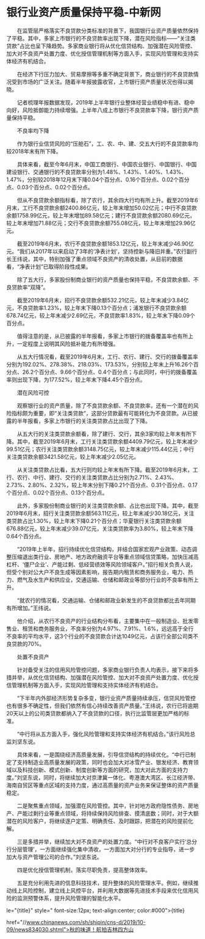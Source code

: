 # 银行业资产质量保持平稳-中新网

　　在监管层严格落实不良贷款分类标准的背景下，我国银行业资产质量依然保持了平稳。其中，多家上市银行的不良贷款率出现下降，潜在风险指标——“关注类贷款”占比也呈下降趋势。多家商业银行将从优化信贷结构、加强潜在风险管控、加大对不良资产处置力度、优化授信管理机制等方面入手，实现风险管理和支持实体经济有机结合。

　　在经济下行压力加大、贸易摩擦等多重不确定背景下，商业银行的不良贷款情况受到市场的广泛关注。随着半年报披露收官，上市银行资产质量状况也得以揭晓。

　　记者梳理年报数据发现，2019年上半年银行业整体经营业绩稳中有进、稳中向好，风险抵御能力持续增强。上半年八成上市银行不良贷款率下降，银行资产质量保持平稳。

　　不良率均下降

　　作为银行业信贷风险的“压舱石”，工、农、中、建、交五大行的不良贷款率均较2018年末有所下降。

　　具体来看，截至今年6月末，中国工商银行、中国农业银行、中国银行、中国建设银行、交通银行的不良贷款率分别为1.48%、1.43%、1.40%、1.43%、1.47%，分别较2018年12月末下降0.04个百分点、0.16个百分点、0.02个百分点、0.03个百分点、0.02个百分点。

　　但从不良贷款余额指标看，除了农行，其余四大行均有所上升。截至2019年6月末，工行不良贷款余额2400.86亿元，较上年末增加50.02亿元；中行不良贷款余额1758.99亿元，较上年末增加89.58亿元；建行不良贷款余额2080.69亿元，较上年末增加71.88亿元；交行不良贷款余额755.08亿元，较上年末增加29.96亿元。

　　截至2019年6月末，农行不良贷款余额1853.12亿元，较上年末减少46.90亿元。“我们从2017年以来启动了3年的‘净表计划’，坚持控新与降旧并重。”农行副行长王纬说，其中，特别加强了重点领域不良资产的清收处置，从目前的数据看，“净表计划”已取得阶段性成果。

　　除了五大行，多家股份制商业银行的资产质量也保持平稳，不良贷款余额、不良贷款率“双降”。

　　截至2019年6月末，招行不良贷款余额532.21亿元，较上年末减少3.84亿元，不良贷款率1.23%，较上年末下降0.13个百分点；浦发银行不良贷款余额678.74亿元，较上年末减少2.69亿元，不良贷款率1.83%，较上年末下降0.09个百分点。

　　值得注意的是，从已披露的半年报看，多家上市银行的拨备覆盖率也有所上升，一定程度上说明其风险抵补能力有所增强。

　　从五大行情况看，截至2019年6月末，工行、农行、建行、交行的拨备覆盖率分别为192.02%、278.38%、218.03%、173.53%，分别较上年末上升16.26个百分点、26.2个百分点、9.66个百分点、0.4个百分点；与此同时，中行的拨备覆盖率则出现下降，为177.52%，较上年末下降4.45个百分点。

　　潜在风险可控

　　观察银行业的资产质量，除了不良贷款余额、不良贷款率，还有一个潜在的风险指标颇为重要，即“关注类贷款”，这部分贷款最有可能转化为不良贷款。从已披露的半年报看，多家上市银行的关注类贷款占比出现了下降。

　　从五大行的关注类贷款余额看，除了建行、交行，其余3家均较上年末有所下降。其中，截至2019年6月末，工行关注类贷款余额4409.79亿元，较上年末减少99.51亿元；农行关注类贷款余额3148.75亿元，较上年末减少115.44亿元；中行关注类贷款余额3421.58亿元，较上年末减少2.05亿元。

　　从关注类贷款占比看，五大行则均较上年末有所下降。截至2019年6月末，工行、农行、中行、建行、交行的关注类贷款占比分别为2.71%、2.43%、2.73%、2.80%、2.32%，较上年末分别下降0.21个百分点、0.31个百分点、0.17个百分点、0.02个百分点、0.13个百分点。

　　此外，多家股份制商业银行的关注类贷款余额、占比也出现下降。其中，截至2019年6月末，招行关注类贷款余额563.11亿元，较上年末减少30.18亿元，关注类贷款占比1.30%，较上年末下降0.21个百分点；华夏银行关注类贷款余额676.88亿元，较上年末减少39.07亿元，关注类贷款率为3.80%，较上年末下降0.64个百分点。

　　“2019年上半年，招行持续优化信贷结构，并结合国家宏观产业政策、动态调整压缩退出类行业、房地产、地方政府融资平台等重点领域信贷策略，加快压减高杠杆、‘僵尸企业’、产能过剩、低经营绩效等风险领域客户。”招行相关负责人说，但受个别对公大户不良生成等因素影响，报告期内租赁和商务服务业，电力、热力、燃气及水生产和供应业，交通运输、仓储和邮政业等部分行业的不良率有所上升。

　　“就农行的情况看，交通运输、仓储和邮政业新发生的不良贷款都比去年同期有所增加。”王纬说。

　　他介绍，从农行不良资产的行业结构分布看，主要集中在一般制造业、批发零售业、租赁和商务服务业，不良率分别为4.97%、7.91%、1.6%，远远高于全行不良率的平均水平，这3个行业的不良贷款合计达1049亿元，占该行全部公司类不良贷款的70%。

　　处置不良资产

　　针对备受关注的信用风险管控问题，多家商业银行负责人均表示，接下来将多措并举，从优化信贷结构、加强潜在风险管控、加大对不良资产处置力度、优化授信管理机制等方面入手，实现风险管理和支持实体经济有机结合。

　　“下半年内外部经济形势复杂多变，银行业资产质量持续承压，信贷风险管控也有很多不确定性，但我们依然有信心持续改善资产质量。”王纬说，农行已将逾期20天以上的公司类贷款都纳入了不良贷款的口径，执行比监管层更加严格的标准。

　　“中行将从五方面入手，强化风险管理和支持实体经济有机结合。”该行风险总监刘坚东说。

　　具体来看，一是围绕经济高质量发展，引导信贷结构的持续优化。“中行已制定了支持制造业高质量发展的政策，同时也会加大对冰雪产业、银发经济、教育领域以及科技创新、模式创新、制度创新等方面的研究，加大对此方面的支持力度。”刘坚东说，同时，将继续加大对京津冀一体化、粤港澳大湾区、长江经济带、海南自贸区等重点区域的支持力度，通过高质量的资产业务来保证整体的资产质量稳定。

　　二是聚焦重点领域，加强潜在风险管控。其中，针对地方政府隐性债务、房地产、产能过剩行业等重点领域，将持续保持风险排查、摸清底数；同时，对于大额潜在的风险客户，将继续逐户定策、明确责任、及时跟踪，把潜在的风险提前化解。

　　三是多措并举，继续加大对不良资产的处置力度。“中行对不良客户实行‘总分行分层管理’，一方面继续强化集中清收，一方面加大对分行的专业指导，进一步加大与资产管理公司的合作。”刘坚东说。

　　四是优化授信管理机制，落实尽职免责，提高整体效率。

　　五是充分利用先进的信息科技技术，提升整体的风险管理水平。例如，继续推动线上风险控制，建立线上风控平台，并利用大数据等先进技术手段来优化信用风险的监测预警体系，提升风险管理的智能化水平。

le="{title}" style=" font-size:12px; text-align:center; color:#000">{title}

href="//www.chinanews.com/sh/shipin/cns-d/2019/10-09/news834030.shtml">秋的味道！航拍吉林四方山
